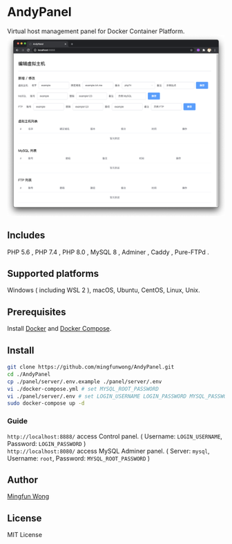 # AndyPanel
Virtual host management panel for Docker Container Platform.
![AndyPanel](./panel/image.png)

## Includes
PHP 5.6 ,
PHP 7.4 ,
PHP 8.0 ,
MySQL 8 ,
Adminer ,
Caddy ,
Pure-FTPd .

## Supported platforms
Windows ( including WSL 2 ), macOS, Ubuntu, CentOS, Linux, Unix.

## Prerequisites
Install [Docker](https://docs.docker.com/engine/install/) and [Docker Compose](https://docs.docker.com/compose/install/).

## Install

```bash
git clone https://github.com/mingfunwong/AndyPanel.git
cd ./AndyPanel
cp ./panel/server/.env.example ./panel/server/.env
vi ./docker-compose.yml # set MYSQL_ROOT_PASSWORD
vi ./panel/server/.env # set LOGIN_USERNAME LOGIN_PASSWORD MYSQL_PASSWORD(same MYSQL_ROOT_PASSWORD) JWT_SECRET(Random string)
sudo docker-compose up -d
```

### Guide
`http://localhost:8888/` access Control panel. ( Username: ``LOGIN_USERNAME``, Password: ``LOGIN_PASSWORD`` )  
`http://localhost:8080/` access MySQL Adminer panel. ( Server: ``mysql``, Username: ``root``, Password: ``MYSQL_ROOT_PASSWORD`` )

## Author
[Mingfun Wong](https://github.com/mingfunwong)

## License
MIT License
